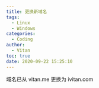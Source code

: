 ```yaml
---
title: 更换新域名
tags:
  - Linux
  - Windows
categories:
  - Coding
author:
  - Vitan
toc: true
date: 2020-09-22 15:25:10
---
```

域名已从 vitan.me 更换为 ivitan.com
